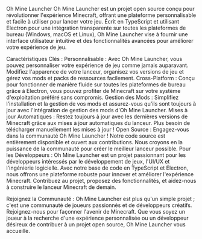 Oh Mine Launcher
Oh Mine Launcher est un projet open source conçu pour révolutionner l'expérience Minecraft, offrant une plateforme personnalisable et facile à utiliser pour lancer votre jeu. Écrit en TypeScript et utilisant Electron pour une intégration transparente sur toutes les plateformes de bureau (Windows, macOS et Linux), Oh Mine Launcher vise à fournir une interface utilisateur intuitive et des fonctionnalités avancées pour améliorer votre expérience de jeu.

Caractéristiques Clés :
Personnalisable : Avec Oh Mine Launcher, vous pouvez personnaliser votre expérience de jeu comme jamais auparavant. Modifiez l'apparence de votre lanceur, organisez vos versions de jeu et gérez vos mods et packs de ressources facilement.
Cross-Platform : Conçu pour fonctionner de manière fluide sur toutes les plateformes de bureau grâce à Electron, vous pouvez profiter de Minecraft sur votre système d'exploitation préféré sans compromis.
Gestion des Mods : Simplifiez l'installation et la gestion de vos mods et assurez-vous qu'ils sont toujours à jour avec l'intégration de gestion des mods d'Oh Mine Launcher.
Mises à jour Automatiques : Restez toujours à jour avec les dernières versions de Minecraft grâce aux mises à jour automatiques du lanceur. Plus besoin de télécharger manuellement les mises à jour !
Open Source : Engagez-vous dans la communauté Oh Mine Launcher ! Notre code source est entièrement disponible et ouvert aux contributions. Nous croyons en la puissance de la communauté pour créer le meilleur lanceur possible.
Pour les Développeurs :
Oh Mine Launcher est un projet passionnant pour les développeurs intéressés par le développement de jeux, l'UI/UX et l'ingénierie logicielle. Avec notre base de code en TypeScript et Electron, nous offrons une plateforme robuste pour innover et améliorer l'expérience Minecraft. Contribuez au projet, proposez des fonctionnalités, et aidez-nous à construire le lanceur Minecraft de demain.

Rejoignez la Communauté :
Oh Mine Launcher est plus qu'un simple projet ; c'est une communauté de joueurs passionnés et de développeurs créatifs. Rejoignez-nous pour façonner l'avenir de Minecraft. Que vous soyez un joueur à la recherche d'une expérience personnalisée ou un développeur désireux de contribuer à un projet open source, Oh Mine Launcher vous accueille.
